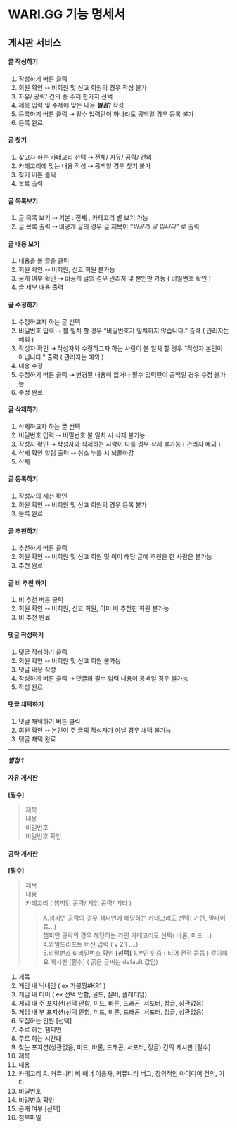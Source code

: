 # WARI.GG 기능 명세서

## 게시판 서비스 

#### 글 작성하기
1. 작성하기 버튼 클릭  
2. 회원 확인 ⇢ 비회원 및 신고 회원의 경우 작성 불가  
3. 자유/ 공략/ 건의 중 주제 한가지 선택  
4. 제목 입력 및 주제에 맞는 내용 **_별첨1_** 작성  
5. 등록하기 버튼 클릭 ⇢ 필수 입력란이 하나라도 공백일 경우 등록 불가  
6. 등록 완료.
#### 글 찾기
1. 찾고자 하는 카테고리 선택 ⇢ 전체/ 자유/ 공략/ 건의
2. 카테고리에 맞는 내용 작성 ⇢ 공백일 경우 찾기 불가
3. 찾기 버튼 클릭
4. 목록 출력
#### 글 목록보기
1. 글 목록 보기 ⇢ 기본 : 전체 , 카테고리 별 보기 가능
2. 글 목록 출력 ⇢ 비공개 글의 경우 글 제목이 _“비공개 글 입니다”_ 로 출력
#### 글 내용 보기
1. 내용을 볼 글을 클릭
2. 회원 확인 ⇢ 비회원, 신고 회원 불가능
3. 공개 여부 확인 ⇢ 비공개 글의 경우 관리자 및 본인만 가능 ( 비밀번호 확인 )
4. 글 세부 내용 출력
#### 글 수정하기
1. 수정하고자 하는 글 선택  
2. 비밀번호 입력 ⇢ 불 일치 할 경우 “비밀번호가 일치하지 않습니다.” 출력 ( 관리자는 예외 )  
3. 작성자 확인 ⇢ 작성자와 수정하고자 하는 사람이 불 일치 할 경우 “작성자 본인이 아닙니다.” 출력 ( 관리자는 예외 )  
4. 내용 수정   
5. 수정하기 버튼 클릭 ⇢ 변경된 내용이 없거나 필수 입력란이 공백일 경우 수정 불가능  
6. 수정 완료
#### 글 삭제하기
1. 삭제하고자 하는 글 선택  
2. 비밀번호 입력 ⇢ 비밀번호 불 일치 시 삭제 불가능  
3. 작성자 확인 ⇢ 작성자와 삭제하는 사람이 다를 경우 삭제 불가능 ( 관리자 예외 )  
4. 삭제 확인 알림 출력 ⇢ 취소 누를 시 되돌아감  
5. 삭제   
#### 글 등록하기
1. 작성자의 세션 확인
2. 회원 확인 ⇢ 비회원 및 신고 회원의 경우 등록 불가 
3. 등록 완료
#### 글 추천하기
1. 추천하기 버튼 클릭
2. 회원 확인 ⇢ 비회원 및 신고 회원 및 이미 해당 글에 추천을 한 사람은 불가능
3. 추천 완료
#### 글 비 추천 하기
1. 비 추천 버튼 클릭
2. 회원 확인 ⇢ 비회원, 신고 회원, 이미 비 추천한 회원 불가능
3. 비 추천 완료
#### 댓글 작성하기
1. 댓글 작성하기 클릭
2. 회원 확인 ⇢ 비회원 및 신고 회원 불가능
3. 댓글 내용 작성
4. 작성하기 버튼 클릭 ⇢ 댓글의 필수 입력 내용이 공백일 경우 불가능
5. 작성 완료
#### 댓글 채택하기
1. 댓글 채택하기 버튼 클릭
2. 회원 확인 ⇢ 본인이 주 글의 작성자가 아닐 경우 채택 불가능
3. 댓글 채택 완료

------

**_별첨 1_**

#### 자유 게시판  
**[필수]**  
>제목  
>내용  
>비밀번호  
>비밀번호 확인  
#### 공략 게시판
**[필수]**  
>제목  
>내용  
>카테고리 ( 챔피언 공략/ 게임 공략/ 기타 )  
>>A.챔피언 공략의 경우 챔피언에 해당하는 카테고리도 선택( 가렌, 말파이트…)  
>>챔피언 공략의 경우 해당하는 라인 카테고리도 선택( 바론, 미드 …)  
4.와일드리프트 버전 입력 ( v 2.1 ….)  
5.비밀번호
6.비밀번호 확인
**[선택]**
1.본인 인증 ( 티어 전적 등등 )
같이해요 게시판
	[필수] ( 굵은 글씨는 default 값임)
1.	제목
2.	게임 내 닉네임 ( ex 가붕짱#KR1 )
3.	게임 내 티어 ( ex 선택 안함, 골드, 실버, 플래티넘)
4.	게임 내 주 포지션(선택 안함, 미드, 바론, 드래곤, 서포터, 정글, 상관없음)
5.	게임 내 부 포지션(선택 안함, 미드, 비론, 드래곤, 서포터, 정글, 상관없음)
6.	모집하는 인원
[선택]
1.	주로 하는 챔피언
2.	주로 하는 시간대
3.	찾는 포지션(상관없음, 미드, 바론, 드래곤, 서포터, 정글)
건의 게시판
	[필수]
1.	제목
2.	내용
3.	카테고리
A.	커뮤니티 비 매너 이용자, 커뮤니티 버그, 창의적인 아이디어 건의, 기타
4.	비밀번호
5.	비밀번호 확인
6.	공개 여부
[선택] 
1.	첨부파일
